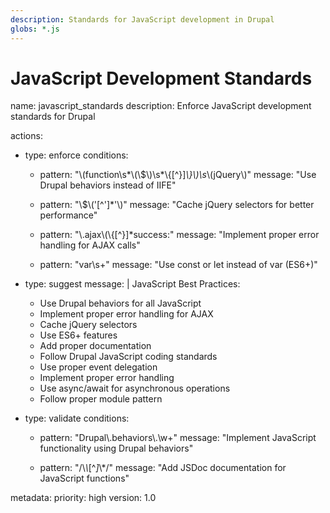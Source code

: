 ```yaml
---
description: Standards for JavaScript development in Drupal
globs: *.js
---
```

# JavaScript Development Standards

<rule>
name: javascript_standards
description: Enforce JavaScript development standards for Drupal

actions:
  - type: enforce
    conditions:
      - pattern: "\\(function\\s*\\(\\$\\)\\s*\\{[^}]*\\}\\)\\s*\\(jQuery\\)"
        message: "Use Drupal behaviors instead of IIFE"

      - pattern: "\\$\\('[^']*'\\)"
        message: "Cache jQuery selectors for better performance"

      - pattern: "\\.ajax\\(\\{[^}]*success:"
        message: "Implement proper error handling for AJAX calls"

      - pattern: "var\\s+"
        message: "Use const or let instead of var (ES6+)"

  - type: suggest
    message: |
      JavaScript Best Practices:
      - Use Drupal behaviors for all JavaScript
      - Implement proper error handling for AJAX
      - Cache jQuery selectors
      - Use ES6+ features
      - Add proper documentation
      - Follow Drupal JavaScript coding standards
      - Use proper event delegation
      - Implement proper error handling
      - Use async/await for asynchronous operations
      - Follow proper module pattern

  - type: validate
    conditions:
      - pattern: "Drupal\\.behaviors\\.\\w+"
        message: "Implement JavaScript functionality using Drupal behaviors"

      - pattern: "/\\*\\*[^*]*\\*/"
        message: "Add JSDoc documentation for JavaScript functions"

metadata:
  priority: high
  version: 1.0
</rule>
